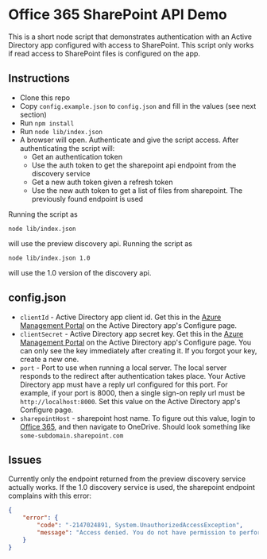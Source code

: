 Office 365 SharePoint API Demo
==============================

This is a short node script that demonstrates authentication with an Active Directory app configured with access to SharePoint. This script only works if read access to SharePoint files is configured on the app.

Instructions
------------

* Clone this repo
* Copy `config.example.json` to `config.json` and fill in the values (see next section)
* Run `npm install`
* Run `node lib/index.json`
* A browser will open. Authenticate and give the script access. After authenticating the script will:
  * Get an authentication token
  * Use the auth token to get the sharepoint api endpoint from the discovery service
  * Get a new auth token given a refresh token
  * Use the new auth token to get a list of files from sharepoint. The previously found endpoint is used

Running the script as

```
node lib/index.json
```

will use the preview discovery api. Running the script as

```
node lib/index.json 1.0
```

will use the 1.0 version of the discovery api.

config.json
-----------

* `clientId` - Active Directory app client id. Get this in the [Azure Management Portal][] on the Active Directory app's Configure page.
* `clientSecret` - Active Directory app secret key. Get this in the [Azure Management Portal][] on the Active Directory app's Configure page. You can only see the key immediately after creating it. If you forgot your key, create a new one.
* `port` - Port to use when running a local server. The local server responds to the redirect after authentication takes place. Your Active Directory app must have a reply url configured for this port. For example, if your port is 8000, then a single sign-on reply url must be `http://localhost:8000`. Set this value on the Active Directory app's Configure page.
* `sharepointHost` - sharepoint host name. To figure out this value, login to [Office 365][], and then navigate to OneDrive. Should look something like `some-subdomain.sharepoint.com`

Issues
------

Currently only the endpoint returned from the preview discovery service actually works. If the 1.0 discovery service is used, the sharepoint endpoint complains with this error:

```json
{
	"error": {
		"code": "-2147024891, System.UnauthorizedAccessException",
		"message": "Access denied. You do not have permission to perform this action or access this resource."
	}
}
```

[Azure Management Portal]:https://manage.windowsazure.com
[Office 365]:https://outlook.office365.com
